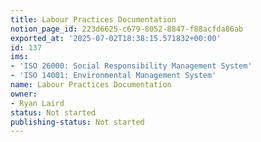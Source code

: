 ```yaml
---
title: Labour Practices Documentation
notion_page_id: 223d6625-c679-8052-8847-f88acfda86ab
exported_at: '2025-07-02T18:38:15.571832+00:00'
id: 137
ims:
- 'ISO 26000: Social Responsibility Management System'
- 'ISO 14001: Environmental Management System'
name: Labour Practices Documentation
owner:
- Ryan Laird
status: Not started
publishing-status: Not started
---
```


